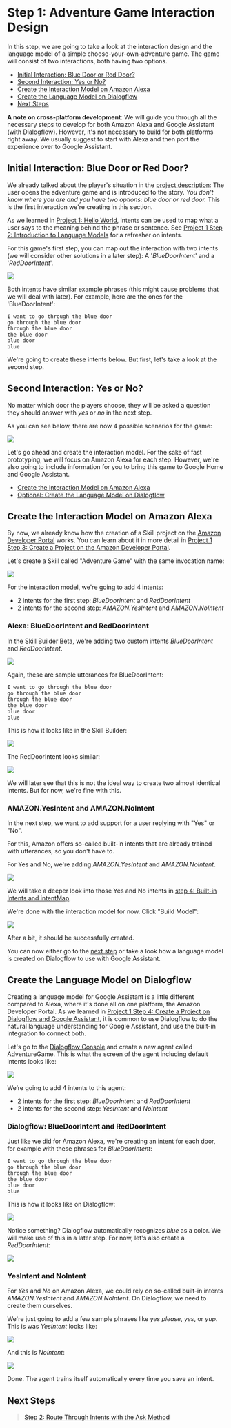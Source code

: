 # Step 1: Adventure Game Interaction Design

In this step, we are going to take a look at the interaction design and the language model of a simple choose-your-own-adventure game. The game will consist of two interactions, both having two options.

* [Initial Interaction: Blue Door or Red Door?](#initial-interaction-blue-door-or-red-door)
* [Second Interaction: Yes or No?](#second-interaction-yes-or-no)
* [Create the Interaction Model on Amazon Alexa](#create-the-interaction-model-on-amazon-alexa)
* [Create the Language Model on Dialogflow](#create-the-language-model-on-dialogflow)
* [Next Steps](#next-steps)

**A note on cross-platform development**: We will guide you through all the necessary steps to develop for both Amazon Alexa and Google Assistant (with Dialogflow). However, it's not necessary to build for both platforms right away. We usually suggest to start with Alexa and then port the experience over to Google Assistant.  

## Initial Interaction: Blue Door or Red Door?

We already talked about the player's situation in the [project description](https://www.jovo.tech/blog/project-2-adventure-game/): The user opens the adventure game and is introduced to the story. _You don't know where you are and you have two options: blue door or red door._ This is the first interaction we're creating in this section.

As we learned in [Project 1: Hello World](https://www.jovo.tech/blog/project-1-hello-world/), intents can be used to map what a user says to the meaning behind the phrase or sentence. See [Project 1 Step 2: Introduction to Language Models](https://www.jovo.tech/blog/p1s2-introduction-language-models/) for a refresher on intents.

For this game's first step, you can map out the interaction with two intents (we will consider other solutions in a later step): A '_BlueDoorIntent_' and a '_RedDoorIntent_'.

![](./img/interaction-model.jpg)

Both intents have similar example phrases (this might cause problems that we will deal with later). For example, here are the ones for the 'BlueDoorIntent':

```text
I want to go through the blue door
go through the blue door
through the blue door
the blue door
blue door
blue
```

We're going to create these intents below. But first, let's take a look at the second step.

## Second Interaction: Yes or No?

No matter which door the players choose, they will be asked a question they should answer with _yes_ or _no_ in the next step.

As you can see below, there are now 4 possible scenarios for the game:

![](./img/yes-no-intents.jpg)

Let's go ahead and create the interaction model. For the sake of fast prototyping, we will focus on Amazon Alexa for each step. However, we're also going to include information for you to bring this game to Google Home and Google Assistant.

* [Create the Interaction Model on Amazon Alexa](#create-the-interaction-model-on-amazon-alexa)
* [Optional: Create the Language Model on Dialogflow](#optional-create-the-language-model-on-dialogflow)

## Create the Interaction Model on Amazon Alexa

By now, we already know how the creation of a Skill project on the [Amazon Developer Portal](https://developer.amazon.com/) works. You can learn about it in more detail in [Project 1 Step 3: Create a Project on the Amazon Developer Portal](../project-1-hello-world/step-3-amazon-developer-portal.md).

Let's create a Skill called "Adventure Game" with the same invocation name:

![](./img/amazon_developer_alexa_skill.png)

For the interaction model, we're going to add 4 intents:

* 2 intents for the first step: _BlueDoorIntent_ and _RedDoorIntent_
* 2 intents for the second step: _AMAZON.YesIntent_ and _AMAZON.NoIntent_

### Alexa: BlueDoorIntent and RedDoorIntent

In the Skill Builder Beta, we're adding two custom intents _BlueDoorIntent_ and _RedDoorIntent_.

![](./img/amazon_developer_alexa_new_intent-1.png)

Again, these are sample utterances for BlueDoorIntent:

```text
I want to go through the blue door
go through the blue door
through the blue door
the blue door
blue door
blue
```

This is how it looks like in the Skill Builder:

![](./img/amazon_developer_alexa_blueDoorIntent.png)

The RedDoorIntent looks similar:

![](./img/amazon_developer_alexa_redDoorIntent.png)

We will later see that this is not the ideal way to create two almost identical intents. But for now, we're fine with this.

### AMAZON.YesIntent and AMAZON.NoIntent

In the next step, we want to add support for a user replying with "Yes" or "No".

For this, Amazon offers so-called built-in intents that are already trained with utterances, so you don't have to.

For Yes and No, we're adding _AMAZON.YesIntent_ and _AMAZON.NoIntent_.

![](./img/amazon_developer_alexa_yesIntent.png)

We will take a deeper look into those Yes and No intents in [step 4: Built-in Intents and intentMap](./step-4-built-in-intents-intentmap.md).

We're done with the interaction model for now. Click "Build Model":

![](./img/amazon_developer_alexa_build.png)

After a bit, it should be successfully created.

You can now either go to the [next step](#next-steps) or take a look how a language model is created on Dialogflow to use with Google Assistant.

## Create the Language Model on Dialogflow

Creating a language model for Google Assistant is a little different compared to Alexa, where it's done all on one platform, the Amazon Developer Portal. As we learned in [Project 1 Step 4: Create a Project on Dialogflow and Google Assistant](../project-1-hello-world/step-4-dialogflow-google-assistant.md), it is common to use Dialogflow to do the natural language understanding for Google Assistant, and use the built-in integration to connect both.

Let's go to the [Dialogflow Console](https://console.dialogflow.com) and create a new agent called AdventureGame. This is what the screen of the agent including default intents looks like:

![](./img/dialogflow_agent_created.png)

We’re going to add 4 intents to this agent:

* 2 intents for the first step: _BlueDoorIntent_ and _RedDoorIntent_
* 2 intents for the second step: _YesIntent_ and _NoIntent_

### Dialogflow: BlueDoorIntent and RedDoorIntent

Just like we did for Amazon Alexa, we're creating an intent for each door, for example with these phrases for _BlueDoorIntent_:

```text
I want to go through the blue door
go through the blue door
through the blue door
the blue door
blue door
blue
```

This is how it looks like on Dialogflow:

![](./img/dialogflow_intent_blueDoorIntnet.png)

Notice something? Dialogflow automatically recognizes _blue_ as a color. We will make use of this in a later step. For now, let's also create a _RedDoorIntent_:

![](./img/dialogflow_intent_redDoorIntent.png)

### YesIntent and NoIntent

For _Yes_ and _No_ on Amazon Alexa, we could rely on so-called built-in intents _AMAZON.YesIntent_ and _AMAZON.NoIntent_. On Dialogflow, we need to create them ourselves.

We're just going to add a few sample phrases like _yes please_, _yes_, or _yup_. This is was _YesIntent_ looks like:

![](./img/dialogflow_intent_YesIntent.png)

And this is _NoIntent_:

![](./img/dialogflow_intent_NoIntent.png)

Done. The agent trains itself automatically every time you save an intent.

## Next Steps

> [Step 2: Route Through Intents with the Ask Method](./step-2-ask-method.md)

<!--[metadata]: { "description": "In this lecture, you will design the interaction and create the language model for the game.", "author": "jan-koenig" }-->
